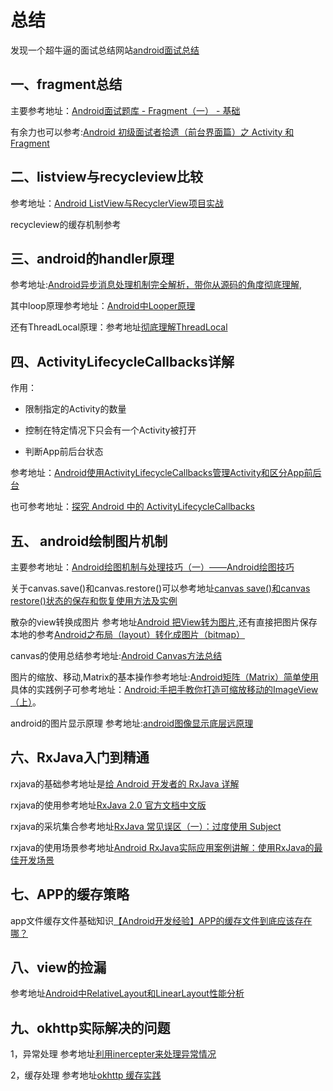 # 总结
发现一个超牛逼的面试总结网站[android面试总结](https://www.kancloud.cn/s1657292627/android_ios/622859)
## 一、fragment总结
主要参考地址：[Android面试题库 - Fragment（一） - 基础 ](http://fullscreendeveloper.cn/articles/2018/09/02/1535901570200.html)

有余力也可以参考:[Android 初级面试者拾遗（前台界面篇）之 Activity 和 Fragment](https://segmentfault.com/a/1190000016902580?utm_medium=referral&utm_source=tuicool)
## 二、listview与recycleview比较
参考地址：[Android ListView与RecyclerView项目实战](https://segmentfault.com/a/1190000014087755)

recycleview的缓存机制参考[]()
## 三、android的handler原理
参考地址:[Android异步消息处理机制完全解析，带你从源码的角度彻底理解](https://blog.csdn.net/guolin_blog/article/details/9991569),

其中loop原理参考地址：[Android中Looper原理](https://blog.csdn.net/u014803950/article/details/80832581)

还有ThreadLocal原理：参考地址[彻底理解ThreadLocal](https://www.cnblogs.com/ldq2016/p/9041856.html)

## 四、ActivityLifecycleCallbacks详解

作用：
- 限制指定的Activity的数量

- 控制在特定情况下只会有一个Activity被打开

- 判断App前后台状态

参考地址：[Android使用ActivityLifecycleCallbacks管理Activity和区分App前后台](https://www.cnblogs.com/renhui/p/11074604.html)

也可参考地址：[探究 Android 中的 ActivityLifecycleCallbacks](https://www.jianshu.com/p/77f754446009)
## 五、 android绘制图片机制
主要参考地址：[Android绘图机制与处理技巧（一）——Android绘图技巧](https://blog.csdn.net/tw19911005/article/details/51461239)

关于canvas.save()和canvas.restore()可以参考地址[canvas save()和canvas restore()状态的保存和恢复使用方法及实例](https://www.cnblogs.com/mmzuo-798/p/9969188.html)

散杂的view转换成图片 参考地址[Android 把View转为图片](https://www.jianshu.com/p/3d03c66cf169?tdsourcetag=s_pctim_aiomsg),还有直接把图片保存本地的参考[Android之布局（layout）转化成图片（bitmap）](https://blog.csdn.net/qq_36347817/article/details/85985603)

canvas的使用总结参考地址:[Android Canvas方法总结](https://www.cnblogs.com/javasxl/p/9397770.html)

图片的缩放、移动,Matrix的基本操作参考地址:[Android矩阵（Matrix）简单使用](https://blog.csdn.net/MonaLisaTearr/article/details/80177726)具体的实践例子可参考地址：[Android:手把手教你打造可缩放移动的ImageView（上）](https://www.cnblogs.com/linjzong/p/4211661.html)。

android的图片显示原理 参考地址:[android图像显示底层远原理](https://sufushi.github.io/2018/03/08/android%E5%9B%BE%E5%83%8F%E6%98%BE%E7%A4%BA%E5%BA%95%E5%B1%82%E8%BF%9C%E5%8E%9F%E7%90%86/)
## 六、RxJava入门到精通
rxjava的基础参考地址是[给 Android 开发者的 RxJava 详解](http://gank.io/post/560e15be2dca930e00da1083)

rxjava的使用参考地址[RxJava 2.0 官方文档中文版](https://www.jianshu.com/p/733c19794fdf)

rxjava的采坑集合参考地址[RxJava 常见误区（一）：过度使用 Subject](https://blog.csdn.net/love_yan_1314/article/details/60145183)

rxjava的使用场景参考地址[Android RxJava实际应用案例讲解：使用RxJava的最佳开发场景](https://blog.csdn.net/carson_ho/article/details/79168723)

## 七、APP的缓存策略

app文件缓存文件基础知识[【Android开发经验】APP的缓存文件到底应该存在哪？](https://blog.csdn.net/shakespeare001/article/details/50546809)

## 八、view的捡漏
参考地址[Android中RelativeLayout和LinearLayout性能分析](https://www.jianshu.com/p/8a7d059da746)

## 九、okhttp实际解决的问题
1，异常处理
参考地址[利用inercepter来处理异常情况](https://segmentfault.com/a/1190000020694029?utm_source=tag-newest)

2，缓存处理
参考地址[okhttp 缓存实践](https://www.jianshu.com/p/4550f14338db)
